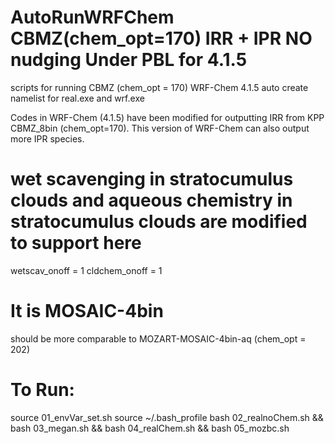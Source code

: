 # AutoRunWRFChem CBMZ(chem_opt=170) IRR + IPR NO nudging Under PBL for 4.1.5
scripts for running CBMZ (chem_opt = 170) WRF-Chem 4.1.5
auto create namelist for real.exe and wrf.exe

Codes in WRF-Chem (4.1.5) have been modified for outputting IRR from KPP CBMZ_8bin (chem_opt=170).
This version of WRF-Chem can also output more IPR species.
# wet scavenging in stratocumulus clouds and aqueous chemistry in stratocumulus clouds are modified to  support here
wetscav_onoff                       = 1
cldchem_onoff                       = 1

# It is MOSAIC-4bin
should be more comparable to MOZART-MOSAIC-4bin-aq (chem_opt = 202)

# To Run: 
source 01_envVar_set.sh
source ~/.bash_profile
bash 02_realnoChem.sh && bash 03_megan.sh && bash 04_realChem.sh && bash 05_mozbc.sh
